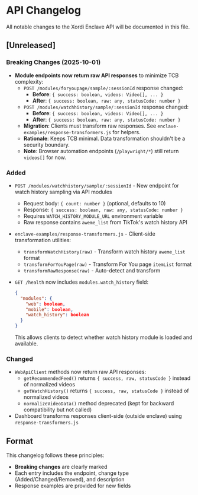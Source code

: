 # API Changelog

All notable changes to the Xordi Enclave API will be documented in this file.

## [Unreleased]

### Breaking Changes (2025-10-01)
- **Module endpoints now return raw API responses** to minimize TCB complexity:
  - `POST /modules/foryoupage/sample/:sessionId` response changed:
    - **Before**: `{ success: boolean, videos: Video[], ... }`
    - **After**: `{ success: boolean, raw: any, statusCode: number }`
  - `POST /modules/watchhistory/sample/:sessionId` response changed:
    - **Before**: `{ success: boolean, videos: Video[], ... }`
    - **After**: `{ success: boolean, raw: any, statusCode: number }`
  - **Migration**: Clients must transform raw responses. See `enclave-examples/response-transformers.js` for helpers.
  - **Rationale**: Keeps TCB minimal. Data transformation shouldn't be a security boundary.
  - **Note**: Browser automation endpoints (`/playwright/*`) still return `videos[]` for now.

### Added
- `POST /modules/watchhistory/sample/:sessionId` - New endpoint for watch history sampling via API modules
  - Request body: `{ count: number }` (optional, defaults to 10)
  - Response: `{ success: boolean, raw: any, statusCode: number }`
  - Requires `WATCH_HISTORY_MODULE_URL` environment variable
  - Raw response contains `aweme_list` from TikTok's watch history API

- `enclave-examples/response-transformers.js` - Client-side transformation utilities:
  - `transformWatchHistory(raw)` - Transform watch history `aweme_list` format
  - `transformForYouPage(raw)` - Transform For You page `itemList` format
  - `transformRawResponse(raw)` - Auto-detect and transform

- `GET /health` now includes `modules.watch_history` field:
  ```json
  {
    "modules": {
      "web": boolean,
      "mobile": boolean,
      "watch_history": boolean
    }
  }
  ```
  This allows clients to detect whether watch history module is loaded and available.

### Changed
- `WebApiClient` methods now return raw API responses:
  - `getRecommendedFeed()` returns `{ success, raw, statusCode }` instead of normalized videos
  - `getWatchHistory()` returns `{ success, raw, statusCode }` instead of normalized videos
  - `normalizeVideoData()` method deprecated (kept for backward compatibility but not called)
- Dashboard transforms responses client-side (outside enclave) using `response-transformers.js`

## Format

This changelog follows these principles:
- **Breaking changes** are clearly marked
- Each entry includes the endpoint, change type (Added/Changed/Removed), and description
- Response examples are provided for new fields
